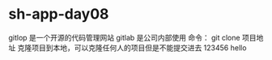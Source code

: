 # sh-app-day08
gitlop 是一个开源的代码管理网站
gitlab 是公司内部使用
命令： 
  git clone 项目地址  克隆项目到本地，可以克隆任何人的项目但是不能提交进去
123456
hello
